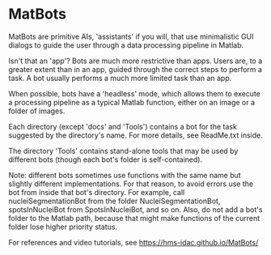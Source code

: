 # MatBots

MatBots are primitive AIs, 'assistants' if you will,
that use minimalistic GUI dialogs to guide the user through a
data processing pipeline in Matlab.
 
Isn't that an 'app'?
Bots are much more restrictive than apps.
Users are, to a greater extent than in an app,
guided through the correct steps to perform a task.
A bot usually performs a much more limited task than an app.

When possible, bots have a 'headless' mode,
which allows them to execute a processing pipeline as a typical
Matlab function, either on an image or a folder of images.

Each directory (except 'docs' and 'Tools') contains a bot for the task
suggested by the directory's name. For more details, see ReadMe.txt inside.

The directory 'Tools' contains stand-alone tools that may be used by different
bots (though each bot's folder is self-contained).

Note: different bots sometimes use functions with the same name but slightly
different implementations. For that reason, to avoid errors use the bot from inside
that bot's directory. For example, call nucleiSegmentationBot from the folder
NucleiSegmentationBot, spotsInNucleiBot from SpotsInNucleiBot, and so on.
Also, do not add a bot's folder to the Matlab path, because that might make
functions of the current folder lose higher priority status.

For references and video tutorials, see https://hms-idac.github.io/MatBots/
